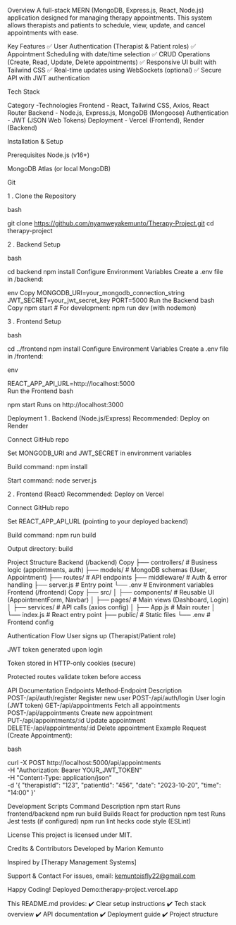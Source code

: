  Overview
A full-stack MERN (MongoDB, Express.js, React, Node.js) application designed for managing therapy appointments. This system allows therapists and patients to schedule, view, update, and cancel appointments with ease.

 Key Features
✅ User Authentication (Therapist & Patient roles)
✅ Appointment Scheduling with date/time selection
✅ CRUD Operations (Create, Read, Update, Delete appointments)
✅ Responsive UI built with Tailwind CSS
✅ Real-time updates using WebSockets (optional)
✅ Secure API with JWT authentication

Tech Stack

Category -Technologies
Frontend - React, Tailwind CSS, Axios, React Router
Backend - Node.js, Express.js, MongoDB (Mongoose)
Authentication - JWT (JSON Web Tokens)
Deployment - Vercel (Frontend), Render (Backend)

 Installation & Setup

Prerequisites
Node.js (v16+)

MongoDB Atlas (or local MongoDB)

Git

1 . Clone the Repository

bash

git clone https://github.com/nyamweyakemunto/Therapy-Project.git
cd therapy-project

2 . Backend Setup

bash

cd backend
npm install
Configure Environment Variables
Create a .env file in /backend:

env
Copy
MONGODB_URI=your_mongodb_connection_string
JWT_SECRET=your_jwt_secret_key
PORT=5000
Run the Backend
bash
Copy
npm start  # For development: npm run dev (with nodemon)

3 . Frontend Setup

bash

cd ../frontend
npm install
Configure Environment Variables
Create a .env file in /frontend:

env

REACT_APP_API_URL=http://localhost:5000  
Run the Frontend
bash

npm start  Runs on http://localhost:3000

 Deployment
1 . Backend (Node.js/Express)
Recommended: Deploy on Render

Connect GitHub repo

Set MONGODB_URI and JWT_SECRET in environment variables

Build command: npm install

Start command: node server.js

2 . Frontend (React)
Recommended: Deploy on Vercel

Connect GitHub repo

Set REACT_APP_API_URL (pointing to your deployed backend)

Build command: npm run build

Output directory: build

 Project Structure
Backend (/backend)
Copy
├── controllers/      # Business logic (appointments, auth)
├── models/           # MongoDB schemas (User, Appointment)
├── routes/           # API endpoints
├── middleware/       # Auth & error handling
├── server.js         # Entry point
└── .env              # Environment variables
Frontend (/frontend)
Copy
├── src/
│   ├── components/   # Reusable UI (AppointmentForm, Navbar)
│   ├── pages/        # Main views (Dashboard, Login)
│   ├── services/     # API calls (axios config)
│   ├── App.js        # Main router
│   └── index.js      # React entry point
├── public/           # Static files
└── .env              # Frontend config


 Authentication Flow
User signs up (Therapist/Patient role)

JWT token generated upon login

Token stored in HTTP-only cookies (secure)

Protected routes validate token before access

 API Documentation
Endpoints
Method-Endpoint Description
POST-/api/auth/register Register new user
POST-/api/auth/login User login (JWT token)
GET-/api/appointments Fetch all appointments
POST-/api/appointments Create new appointment
PUT-/api/appointments/:id Update appointment
DELETE-/api/appointments/:id Delete appointment
Example Request (Create Appointment):

bash

curl -X POST http://localhost:5000/api/appointments \
  -H "Authorization: Bearer YOUR_JWT_TOKEN" \
  -H "Content-Type: application/json" \
  -d '{
    "therapistId": "123",
    "patientId": "456",
    "date": "2023-10-20",
    "time": "14:00"
  }'

Development Scripts
Command Description
npm start Runs frontend/backend
npm run build Builds React for production
npm test Runs Jest tests (if configured)
npm run lint hecks code style (ESLint)

 License
This project is licensed under MIT.

Credits & Contributors
Developed by Marion Kemunto

Inspired by [Therapy Management Systems]

 Support & Contact
For issues, email: kemuntoisfly22@gmail.com

 Happy Coding!
Deployed Demo:therapy-project.vercel.app

This README.md provides:
✔️ Clear setup instructions
✔️ Tech stack overview
✔️ API documentation
✔️ Deployment guide
✔️ Project structure